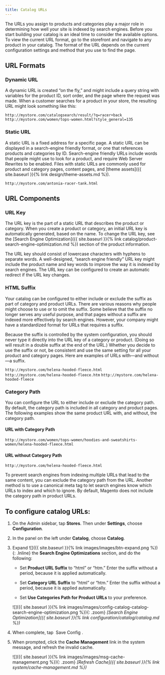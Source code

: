 ```yaml
---
title: Catalog URLs
---
```


The URLs you assign to products and categories play a major role in determining how well your site is indexed by search engines. Before you start building your catalog is an ideal time to consider the available options. To view the current URL format, go to the storefront and navigate to any product in your catalog. The format of the URL depends on the current configuration settings and method that you use to find the page.

## URL Formats

### Dynamic URL

A dynamic URL is created “on the fly,” and might include a query string with variables for the product ID, sort order, and the page where the request was made. When a customer searches for a product in your store, the resulting URL might look something like this:

`http://mystore.com/catalogsearch/result/?q=racer+back`
`http://mystore.com/women/tops-women.html?style_general=135`

### Static URL

A static URL is a fixed address for a specific page. A static URL can be displayed in a search-engine friendly format, or one that references products and categories by ID. Search-engine friendly URLs include words that people might use to look for a product, and require Web Server Rewrites to be enabled. Files with static URLs are commonly used for product and category pages, content pages, and [theme assets]({{ site.baseurl }}{% link design/theme-assets.md %}).

`http://mystore.com/antonia-racer-tank.html`

## URL Components

### URL Key

The URL key is the part of a static URL that describes the product or category. When you create a product or category, an initial URL key is automatically generated, based on the name. To change the URL key, see the [Search Engine Optimization]({{ site.baseurl }}{% link catalog/product-search-engine-optimization.md %}) section of the product information.

The URL key should consist of lowercase characters with hyphens to separate words. A well-designed, “search engine friendly” URL key might include the product name and key words to improve the way it is indexed by search engines. The URL key can be configured to create an automatic redirect if the URL key changes.

### HTML Suffix

Your catalog can be configured to either include or exclude the suffix as part of category and product URLs. There are various reasons why people might choose to use or to omit the suffix. Some believe that the suffix no longer serves any useful purpose, and that pages without a suffix are indexed more effectively by search engines. However, your company might have a standardized format for URLs that requires a suffix.

Because the suffix is controlled by the system configuration, you should never type it directly into the URL key of a category or product. (Doing so will result in a double suffix at the end of the URL.) Whether you decide to use the suffix or not, be consistent and use the same setting for all your product and category pages. Here are examples of URLs with—and without—a suffix.

`http://mystore.com/helena-hooded-fleece.html`
`http://mystore.com/helena-hooded-fleece.htm`
`http://mystore.com/helena-hooded-fleece`

### Category Path

You can configure the URL to either include or exclude the category path. By default, the category path is included in all category and product pages. The following examples show the same product URL with, and without, the category path.

#### URL with Category Path
  
`http://mystore.com/women/tops-women/hoodies-and-sweatshirts-women/helena-hooded-fleece.html`
  
#### URL without Category Path
  
`http://mystore.com/helena-hooded-fleece.html`

To prevent search engines from indexing multiple URLs that lead to the same content, you can exclude the category path from the URL. Another method is to use a canonical meta tag to let search engines know which URLs to index and which to ignore. By default, Magento does not include the category path in product URLs.

## To configure catalog URLs:

1. On the Admin sidebar, tap **Stores**. Then under **Settings**, choose **Configuration**.

1. In the panel on the left under **Catalog**, choose **Catalog**.

1. Expand ![]({{ site.baseurl }}{% link images/images/btn-expand.png %}){: .Inline} the **Search Engine Optimizations** section, and do the following:

   * Set **Product URL Suffix** to “html” or “htm.” Enter the suffix without a period, because it is applied automatically.

   * Set **Category URL Suffix** to “html” or “htm.” Enter the suffix without a period, because it is applied automatically.

   * Set **Use Categories Path for Product URLs** to your preference.

   ![]({{ site.baseurl }}{% link images/images/config-catalog-catalog-search-engine-optimization.png %}){: .zoom}
   *[Search Engine Optimization]({{ site.baseurl }}{% link configuration/catalog/catalog.md %})*

1. When complete, tap <span class="btn"> Save Config </span>.

1. When prompted, click the **Cache Management** link in the system message, and refresh the invalid cache.

   ![]({{ site.baseurl }}{% link images/images/msg-cache-management.png %}){: .zoom}
   *[Refresh Cache]({{ site.baseurl }}{% link system/cache-management.md %})*
